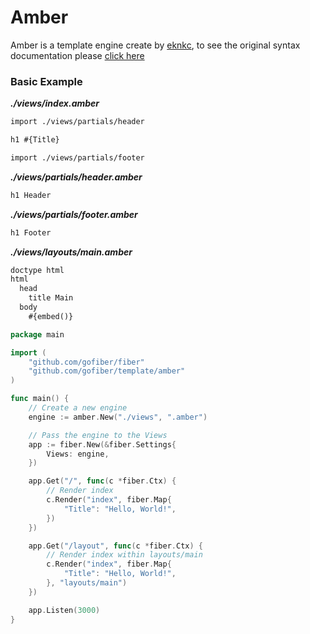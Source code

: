 # Amber

Amber is a template engine create by [eknkc](https://github.com/eknkc/amber), to see the original syntax documentation please [click here](https://github.com/eknkc/amber#tags)

### Basic Example

_**./views/index.amber**_
```html
import ./views/partials/header

h1 #{Title}

import ./views/partials/footer
```
_**./views/partials/header.amber**_
```html
h1 Header
```
_**./views/partials/footer.amber**_
```html
h1 Footer
```
_**./views/layouts/main.amber**_
```html
doctype html
html
  head
    title Main
  body
    #{embed()}
```

```go
package main

import (
	"github.com/gofiber/fiber"
	"github.com/gofiber/template/amber"
)

func main() {
	// Create a new engine
	engine := amber.New("./views", ".amber")

	// Pass the engine to the Views
	app := fiber.New(&fiber.Settings{
		Views: engine,
	})

	app.Get("/", func(c *fiber.Ctx) {
		// Render index
		c.Render("index", fiber.Map{
			"Title": "Hello, World!",
		})
	})

	app.Get("/layout", func(c *fiber.Ctx) {
		// Render index within layouts/main
		c.Render("index", fiber.Map{
			"Title": "Hello, World!",
		}, "layouts/main")
	})

	app.Listen(3000)
}

```
